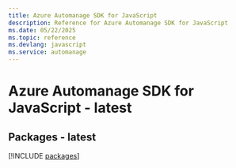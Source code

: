 ```yaml
---
title: Azure Automanage SDK for JavaScript
description: Reference for Azure Automanage SDK for JavaScript
ms.date: 05/22/2025
ms.topic: reference
ms.devlang: javascript
ms.service: automanage
---
```

# Azure Automanage SDK for JavaScript - latest
## Packages - latest
[!INCLUDE [packages](automanage-index.md)]